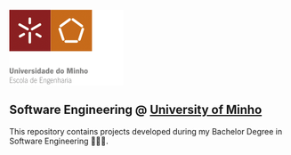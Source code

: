 

![alt text](/LEI/images/Logo.png "Logo")

## Software Engineering @ [University of Minho][uminho]

 [uminho]: https://www.uminho.pt/EN/

This repository contains projects developed during my Bachelor Degree in Software Engineering 🧑🏻‍🎓.
